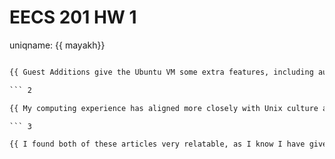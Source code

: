 # EECS 201 HW 1
uniqname: {{ mayakh}}
``` 1

{{ Guest Additions give the Ubuntu VM some extra features, including automatic resizing, bidirectional keyboard and drag and drop.I noticed it was much easier to resize my VM transfer files from one machine to another.  }}

``` 2

{{ My computing experience has aligned more closely with Unix culture as I frequently use the command line for a variety of tasks, to open documents in sublime or atom or to make my computer sleep. I also feel that I would value a command line or text drive core compared to a GUI. }}

``` 3

{{ I found both of these articles very relatable, as I know I have given up on projects because I have gotten too stuck on all the command line bullshittery. These articles bring up the very interesting point that it is important to struggle with this in order to develop coding meta cognition and therefore become a better developer. It has encouraged me to allow myself to struggle with the command line in order to be able to improve my problem solving skills.}}
